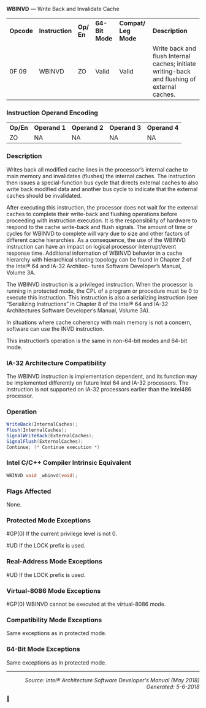 <b>WBINVD</b> — Write Back and Invalidate Cache
<table>
	<tr>
		<td><b>Opcode</b></td>
		<td><b>Instruction</b></td>
		<td><b>Op/ En</b></td>
		<td><b>64-Bit Mode</b></td>
		<td><b>Compat/ Leg Mode</b></td>
		<td><b>Description</b></td>
	</tr>
	<tr>
		<td>0F 09</td>
		<td>WBINVD</td>
		<td>ZO</td>
		<td>Valid</td>
		<td>Valid</td>
		<td>Write back and flush Internal caches; initiate writing-back and flushing of external caches.</td>
	</tr>
</table>


### Instruction Operand Encoding
<table>
	<tr>
		<td><b>Op/En</b></td>
		<td><b>Operand 1</b></td>
		<td><b>Operand 2</b></td>
		<td><b>Operand 3</b></td>
		<td><b>Operand 4</b></td>
	</tr>
	<tr>
		<td>ZO</td>
		<td>NA</td>
		<td>NA</td>
		<td>NA</td>
		<td>NA</td>
	</tr>
</table>


### Description
Writes back all modified cache lines in the processor’s internal cache to main memory and invalidates (flushes) the
internal caches. The instruction then issues a special-function bus cycle that directs external caches to also write
back modified data and another bus cycle to indicate that the external caches should be invalidated.

After executing this instruction, the processor does not wait for the external caches to complete their write-back
and flushing operations before proceeding with instruction execution. It is the responsibility of hardware to respond
to the cache write-back and flush signals. The amount of time or cycles for WBINVD to complete will vary due to
size and other factors of different cache hierarchies. As a consequence, the use of the WBINVD instruction can have
an impact on logical processor interrupt/event response time. Additional information of WBINVD behavior in a
cache hierarchy with hierarchical sharing topology can be found in Chapter 2 of the Intel® 64 and IA-32 Architec-
tures Software Developer’s Manual, Volume 3A.

The WBINVD instruction is a privileged instruction. When the processor is running in protected mode, the CPL of a
program or procedure must be 0 to execute this instruction. This instruction is also a serializing instruction (see
“Serializing Instructions” in Chapter 8 of the Intel® 64 and IA-32 Architectures Software Developer’s Manual,
Volume 3A).

In situations where cache coherency with main memory is not a concern, software can use the INVD instruction.

This instruction’s operation is the same in non-64-bit modes and 64-bit mode.

### IA-32 Architecture Compatibility

The WBINVD instruction is implementation dependent, and its function may be implemented differently on future
Intel 64 and IA-32 processors. The instruction is not supported on IA-32 processors earlier than the Intel486
processor.

### Operation

```java
WriteBack(InternalCaches);
Flush(InternalCaches);
SignalWriteBack(ExternalCaches);
SignalFlush(ExternalCaches);
Continue; (* Continue execution *)
```
### Intel C/C++ Compiler Intrinsic Equivalent
```c
WBINVD void _wbinvd(void);
```
### Flags Affected

None.

### Protected Mode Exceptions

<p>#GP(0)
If the current privilege level is not 0.
<p>#UD
If the LOCK prefix is used.

### Real-Address Mode Exceptions
<p>#UD
If the LOCK prefix is used.

### Virtual-8086 Mode Exceptions

<p>#GP(0)
WBINVD cannot be executed at the virtual-8086 mode.

### Compatibility Mode Exceptions

Same exceptions as in protected mode.

### 64-Bit Mode Exceptions

Same exceptions as in protected mode.

 --- 
<p align="right"><i>Source: Intel® Architecture Software Developer's Manual (May 2018)<br>Generated: 5-6-2018</i></p>
